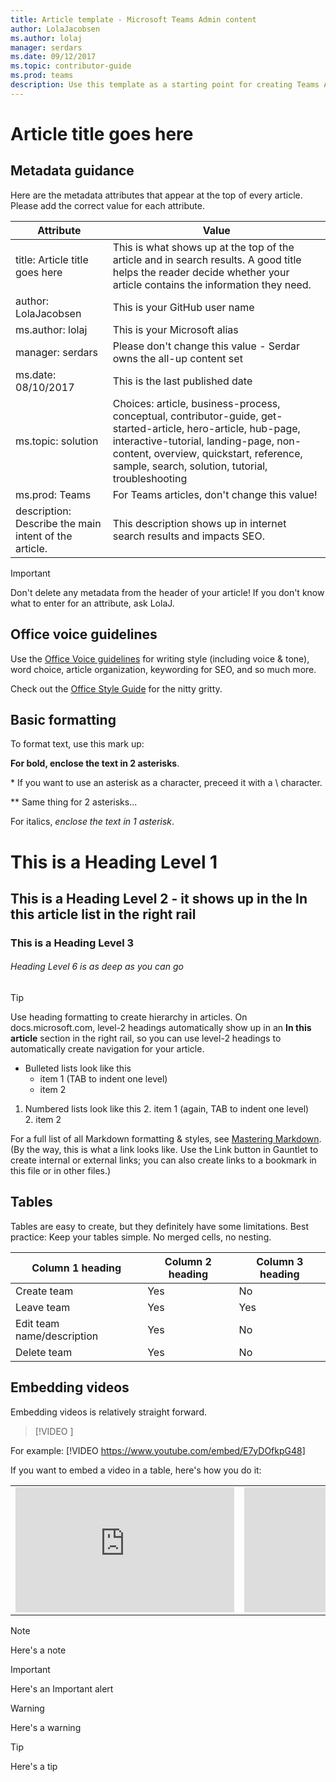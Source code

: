 ```yaml
---
title: Article template - Microsoft Teams Admin content
author: LolaJacobsen
ms.author: lolaj
manager: serdars
ms.date: 09/12/2017
ms.topic: contributor-guide
ms.prod: teams
description: Use this template as a starting point for creating Teams Admin content for docs.microsoft.com.
---
```


Article title goes here
=======================

## Metadata guidance

Here are the metadata attributes that appear at the top of every article. Please add the correct value for each attribute.

| Attribute | Value |
|---------|---------|
| title: Article title goes here |  This is what shows up at the top of the article and in search results. A good title helps the reader decide whether your article contains the information they need.  |   
| author: LolaJacobsen |This is your GitHub user name |
| ms.author: lolaj  | This is your Microsoft alias |
| manager: serdars  | Please don't change this value - Serdar owns the all-up content set |
| ms.date: 08/10/2017  | This is the last published date |
| ms.topic: solution  | Choices: article, business-process, conceptual, contributor-guide, get-started-article, hero-article, hub-page, interactive-tutorial, landing-page, non-content, overview, quickstart, reference, sample, search, solution, tutorial, troubleshooting |
| ms.prod: Teams | For Teams articles, don't change this value! |
| description: Describe the main intent of the article. | This description shows up in internet search results and impacts SEO. |

> [!IMPORTANT]
> Don't delete any metadata from the header of your article! If you don't know what to enter for an attribute, ask LolaJ.

## Office voice guidelines

Use the [Office Voice guidelines](https://worldready.cloudapp.net/Styleguide/Read?id=2665&topicid=29059) for writing style (including voice & tone), word choice, article organization, keywording for SEO, and so much more.

Check out the [Office Style Guide](http://aka.ms/OfficeStyleGuide) for the nitty gritty.

## Basic formatting     

To format text, use this mark up: 

**For bold, enclose the text in 2 asterisks**. 

\* If you want to use an asterisk as a character, preceed it with a \ character.

\*\* Same thing for 2 asterisks...

For italics, *enclose the text in 1 asterisk*.

# This is a Heading Level 1

## This is a Heading Level 2 - it shows up in the **In this article** list in the right rail

### This is a Heading Level 3

###### Heading Level 6 is as deep as you can go

> [!TIP]
> Use heading formatting to create hierarchy in articles. On docs.microsoft.com, level-2 headings automatically show up in an **In this article** section in the right rail, so you can use level-2 headings to automatically create navigation for your article.


- Bulleted lists look like this
    - item 1 (TAB to indent one level)
    - item 2

1. Numbered lists look like this
    2. item 1 (again, TAB to indent one level)    
    2. item 2

For a full list of all Markdown formatting & styles, see [Mastering Markdown](https://guides.github.com/features/mastering-markdown/). (By the way, this is what a link looks like. Use the Link button in Gauntlet to create internal or external links; you can also create links to a bookmark in this file or in other files.)

## Tables

Tables are easy to create, but they definitely have some limitations. Best practice: Keep your tables simple. No merged cells, no nesting. 

|Column 1 heading  |Column 2 heading  |Column 3 heading  |
|---------|---------|---------|
|Create team     |Yes        |No         |
|Leave team     |Yes         |Yes         |
|Edit team name/description      |Yes         |No         |
|Delete team      |Yes         |No         |


## Embedding videos

Embedding videos is relatively straight forward. 

> [!VIDEO <link>]

For example: 
[!VIDEO https://www.youtube.com/embed/E7yDOfkpG48]

If you want to embed a video in a table, here's how you do it:

|  |  |
|---------|---------|
|<iframe width="350" height="200" src="https://www.youtube.com/embed/7oej3xIQy-Y" frameborder="0" allowfullscreen></iframe>     |<iframe width="350" height="200" src="https://www.youtube.com/embed/E7yDOfkpG48" frameborder="0" allowfullscreen></iframe>      |

> [!NOTE]
> Here's a note

> [!IMPORTANT]
> Here's an Important alert

> [!WARNING]
> Here's a warning

> [!TIP]
> Here's a tip


